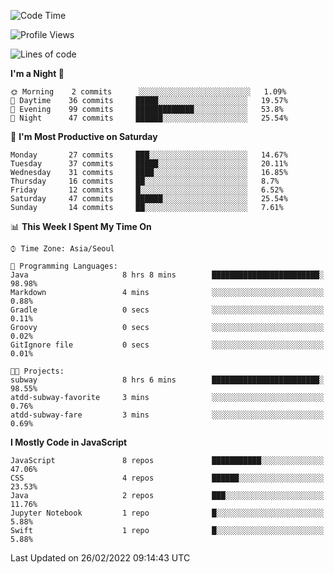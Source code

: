 <!--START_SECTION:waka-->
![Code Time](http://img.shields.io/badge/Code%20Time-823%20hrs%2054%20mins-blue)

![Profile Views](http://img.shields.io/badge/Profile%20Views-0-blue)

![Lines of code](https://img.shields.io/badge/From%20Hello%20World%20I%27ve%20Written-54%20Thousand%20lines%20of%20code-blue)

**I'm a Night 🦉** 

```text
🌞 Morning    2 commits      ░░░░░░░░░░░░░░░░░░░░░░░░░   1.09% 
🌆 Daytime    36 commits     █████░░░░░░░░░░░░░░░░░░░░   19.57% 
🌃 Evening    99 commits     █████████████░░░░░░░░░░░░   53.8% 
🌙 Night      47 commits     ██████░░░░░░░░░░░░░░░░░░░   25.54%

```
📅 **I'm Most Productive on Saturday** 

```text
Monday       27 commits     ███░░░░░░░░░░░░░░░░░░░░░░   14.67% 
Tuesday      37 commits     █████░░░░░░░░░░░░░░░░░░░░   20.11% 
Wednesday    31 commits     ████░░░░░░░░░░░░░░░░░░░░░   16.85% 
Thursday     16 commits     ██░░░░░░░░░░░░░░░░░░░░░░░   8.7% 
Friday       12 commits     █░░░░░░░░░░░░░░░░░░░░░░░░   6.52% 
Saturday     47 commits     ██████░░░░░░░░░░░░░░░░░░░   25.54% 
Sunday       14 commits     ██░░░░░░░░░░░░░░░░░░░░░░░   7.61%

```


📊 **This Week I Spent My Time On** 

```text
⌚︎ Time Zone: Asia/Seoul

💬 Programming Languages: 
Java                     8 hrs 8 mins        ████████████████████████░   98.98% 
Markdown                 4 mins              ░░░░░░░░░░░░░░░░░░░░░░░░░   0.88% 
Gradle                   0 secs              ░░░░░░░░░░░░░░░░░░░░░░░░░   0.11% 
Groovy                   0 secs              ░░░░░░░░░░░░░░░░░░░░░░░░░   0.02% 
GitIgnore file           0 secs              ░░░░░░░░░░░░░░░░░░░░░░░░░   0.01%

🐱‍💻 Projects: 
subway                   8 hrs 6 mins        ████████████████████████░   98.55% 
atdd-subway-favorite     3 mins              ░░░░░░░░░░░░░░░░░░░░░░░░░   0.76% 
atdd-subway-fare         3 mins              ░░░░░░░░░░░░░░░░░░░░░░░░░   0.69%

```

**I Mostly Code in JavaScript** 

```text
JavaScript               8 repos             ███████████░░░░░░░░░░░░░░   47.06% 
CSS                      4 repos             ██████░░░░░░░░░░░░░░░░░░░   23.53% 
Java                     2 repos             ███░░░░░░░░░░░░░░░░░░░░░░   11.76% 
Jupyter Notebook         1 repo              █░░░░░░░░░░░░░░░░░░░░░░░░   5.88% 
Swift                    1 repo              █░░░░░░░░░░░░░░░░░░░░░░░░   5.88%

```



 Last Updated on 26/02/2022 09:14:43 UTC
<!--END_SECTION:waka-->
